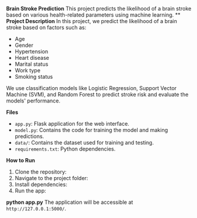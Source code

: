 **Brain Stroke Prediction**
This project predicts the likelihood of a brain stroke based on various health-related parameters using machine learning.
**
**Project Description**
In this project, we predict the likelihood of a brain stroke based on factors such as:

- Age
- Gender
- Hypertension
- Heart disease
- Marital status
- Work type
- Smoking status

We use classification models like Logistic Regression, Support Vector Machine (SVM), and Random Forest to predict stroke risk and evaluate the models' performance.

**Files**
- `app.py`: Flask application for the web interface.
- `model.py`: Contains the code for training the model and making predictions.
- `data/`: Contains the dataset used for training and testing.
- `requirements.txt`: Python dependencies.

**How to Run**
1. Clone the repository:
2. Navigate to the project folder:
3. Install dependencies:
4. Run the app:

**python app.py**
The application will be accessible at `http://127.0.0.1:5000/`.
